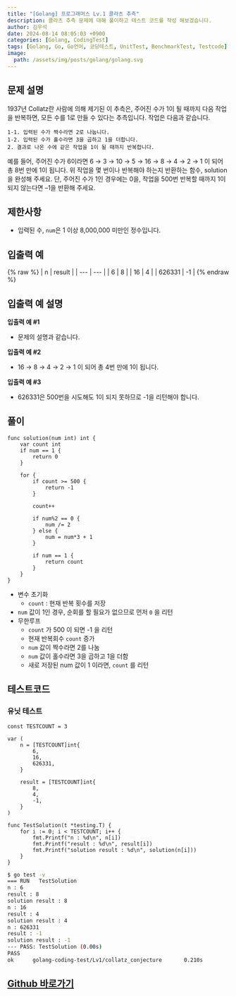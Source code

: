 ```yaml
---
title: "[Golang] 프로그래머스 Lv.1 콜라츠 추측"
description: 콜라츠 추측 문제에 대해 풀이하고 테스트 코드를 작성 해보겠습니다.
author: 김우석
date: 2024-08-14 08:05:03 +0900
categories: [Golang, CodingTest]
tags: [Golang, Go, Go언어, 코딩테스트, UnitTest, BenchmarkTest, Testcode]
image:
  path: /assets/img/posts/golang/golang.svg
---
```


## 문제 설명
1937년 Collatz란 사람에 의해 제기된 이 추측은, 주어진 수가 1이 될 때까지 다음 작업을 반복하면, 모든 수를 1로 만들 수 있다는 추측입니다. 작업은 다음과 같습니다.

```
1-1. 입력된 수가 짝수라면 2로 나눕니다. 
1-2. 입력된 수가 홀수라면 3을 곱하고 1을 더합니다. 
2. 결과로 나온 수에 같은 작업을 1이 될 때까지 반복합니다. 
```

예를 들어, 주어진 수가 6이라면 6 → 3 → 10 → 5 → 16 → 8 → 4 → 2 → 1 이 되어 총 8번 만에 1이 됩니다. 위 작업을 몇 번이나 반복해야 하는지 반환하는 함수, solution을 완성해 주세요. 단, 주어진 수가 1인 경우에는 0을, 작업을 500번 반복할 때까지 1이 되지 않는다면 –1을 반환해 주세요.


## 제한사항
- 입력된 수, `num`은 1 이상 8,000,000 미만인 정수입니다.


## 입출력 예
{% raw %}
| n | result |
| --- | --- |
| 6 | 8 |
| 16 | 4 |
| 626331 | \-1 |
{% endraw %}


## 입출력 예 설명
**입출력 예 #1**

- 문제의 설명과 같습니다.

**입출력 예 #2**

- 16 → 8 → 4 → 2 → 1 이 되어 총 4번 만에 1이 됩니다.

**입출력 예 #3**

- 626331은 500번을 시도해도 1이 되지 못하므로 -1을 리턴해야 합니다.


## 풀이 
```golang
func solution(num int) int {
	var count int
	if num == 1 {
		return 0
	}

	for {
		if count >= 500 {
			return -1
		}

		count++

		if num%2 == 0 {
			num /= 2
		} else {
			num = num*3 + 1
		}

		if num == 1 {
			return count
		}
	}
}
```
- 변수 초기화
	- `count` : 현재 반복 횟수를 저장
- `num` 값이 1인 경우, 순회를 할 필요가 없으므로 먼저 `0` 을 리턴
- 무한루프
	- `count` 가 500 이 되면 -1 을 리턴
	- 현재 반복회수 `count` 증가
	- `num` 값이 짝수라면 2를 나눔
	- `num` 값이 홀수라면 3을 곱하고 1을 더함
	- 새로 저장된 num 값이 1 이라면, `count` 를 리턴
	

## 테스트코드
### 유닛 테스트
```golang
const TESTCOUNT = 3

var (
	n = [TESTCOUNT]int{
		6,
		16,
		626331,
	}

	result = [TESTCOUNT]int{
		8,
		4,
		-1,
	}
)

func TestSolution(t *testing.T) {
	for i := 0; i < TESTCOUNT; i++ {
		fmt.Printf("n : %d\n", n[i])
		fmt.Printf("result : %d\n", result[i])
		fmt.Printf("solution result : %d\n", solution(n[i]))
	}
}
```

```bash
$ go test -v
=== RUN   TestSolution
n : 6
result : 8
solution result : 8
n : 16
result : 4
solution result : 4
n : 626331
result : -1
solution result : -1
--- PASS: TestSolution (0.00s)
PASS
ok      golang-coding-test/Lv1/collatz_conjecture       0.210s
```


## [Github 바로가기](https://github.com/kr-goos/golang-coding-test/tree/master/Lv1/collatz_conjecture)